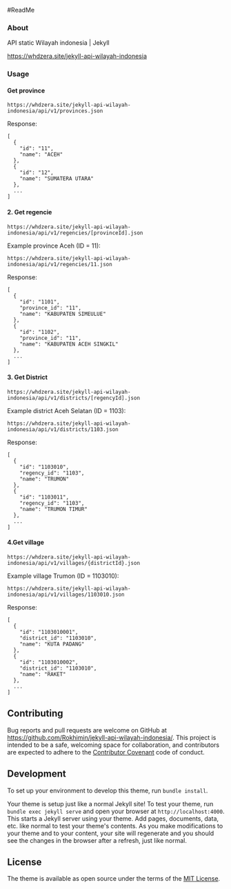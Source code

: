 
#ReadMe

### About
API static Wilayah indonesia | Jekyll

https://whdzera.site/jekyll-api-wilayah-indonesia

### Usage

#### Get province

```
https://whdzera.site/jekyll-api-wilayah-indonesia/api/v1/provinces.json
```

Response:

```
[
  {
    "id": "11",
    "name": "ACEH"
  },
  {
    "id": "12",
    "name": "SUMATERA UTARA"
  },
  ...
]
```

#### 2. Get regencie

```
https://whdzera.site/jekyll-api-wilayah-indonesia/api/v1/regencies/[provinceId].json
```

Example province Aceh (ID = 11):

```
https://whdzera.site/jekyll-api-wilayah-indonesia/api/v1/regencies/11.json
```

Response:

```
[
  {
    "id": "1101",
    "province_id": "11",
    "name": "KABUPATEN SIMEULUE"
  },
  {
    "id": "1102",
    "province_id": "11",
    "name": "KABUPATEN ACEH SINGKIL"
  },
  ...
]
```

#### 3. Get District

```
https://whdzera.site/jekyll-api-wilayah-indonesia/api/v1/districts/[regencyId].json
```

Example district Aceh Selatan (ID = 1103):

```
https://whdzera.site/jekyll-api-wilayah-indonesia/api/v1/districts/1103.json
```

Response:

```
[
  {
    "id": "1103010",
    "regency_id": "1103",
    "name": "TRUMON"
  },
  {
    "id": "1103011",
    "regency_id": "1103",
    "name": "TRUMON TIMUR"
  },
  ...
]
```

#### 4.Get village

```
https://whdzera.site/jekyll-api-wilayah-indonesia/api/v1/villages/{districtId}.json
```

Example village Trumon (ID = 1103010):

```
https://whdzera.site/jekyll-api-wilayah-indonesia/api/v1/villages/1103010.json
```

Response:

```
[
  {
    "id": "1103010001",
    "district_id": "1103010",
    "name": "KUTA PADANG"
  },
  {
    "id": "1103010002",
    "district_id": "1103010",
    "name": "RAKET"
  },
  ...
]
```

## Contributing

Bug reports and pull requests are welcome on GitHub at https://github.com/Rokhimin/jekyll-api-wilayah-indonesia/. This project is intended to be a safe, welcoming space for collaboration, and contributors are expected to adhere to the [Contributor Covenant](https://www.contributor-covenant.org/) code of conduct.

## Development

To set up your environment to develop this theme, run `bundle install`.

Your theme is setup just like a normal Jekyll site! To test your theme, run `bundle exec jekyll serve` and open your browser at `http://localhost:4000`. This starts a Jekyll server using your theme. Add pages, documents, data, etc. like normal to test your theme's contents. As you make modifications to your theme and to your content, your site will regenerate and you should see the changes in the browser after a refresh, just like normal.

## License

The theme is available as open source under the terms of the [MIT License](https://opensource.org/licenses/MIT).

